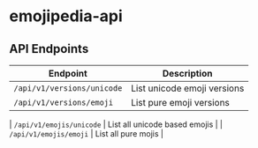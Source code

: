 # emojipedia-api


## API Endpoints

<!-- table -->
| Endpoint | Description |
| -------- | ----------- |
| `/api/v1/versions/unicode` | List unicode emoji versions |
| `/api/v1/versions/emoji` | List pure emoji versions |

| `/api/v1/emojis/unicode` | List all unicode based emojis |
| `/api/v1/emojis/emoji` | List all pure mojis |
